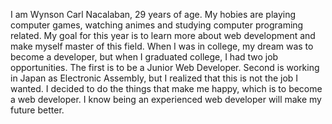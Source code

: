 I am Wynson Carl Nacalaban, 29 years of age.
My hobies are playing computer games, watching animes and studying computer programing related.
My goal for this year is to learn more about web development and make myself master of this field.
When I was in college, my dream was to become a developer, but when I graduated college, I had two job opportunities.
The first is to be a Junior Web Developer. Second is working in Japan as Electronic Assembly, but I realized that this is not the job I wanted.
I decided to do the things that make me happy, which is to become a web developer.
I know being an experienced web developer will make my future better.